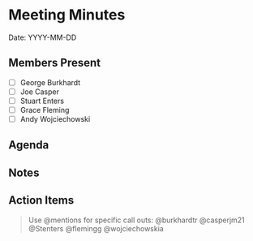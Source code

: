 # Meeting Minutes

Date: YYYY-MM-DD

## Members Present

* [ ] George Burkhardt
* [ ] Joe Casper
* [ ] Stuart Enters
* [ ] Grace Fleming
* [ ] Andy Wojciechowski

## Agenda

## Notes

## Action Items
> Use @mentions for specific call outs: @burkhardtr @casperjm21 @Stenters @flemingg @wojciechowskia
